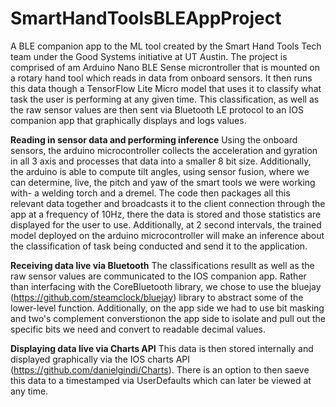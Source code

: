 # SmartHandToolsBLEAppProject
A BLE companion app to the ML tool created by the Smart Hand Tools Tech team under the Good Systems initiative at UT Austin. The project is comprised of am Arduino Nano BLE Sense microntroller that is mounted on a rotary hand tool which reads in data from onboard sensors. It then runs this data though a TensorFlow Lite Micro model that uses it to classify what task the user is performing at any given time. This classification, as well as the raw sensor values are then sent via Bluetooth LE protocol to an IOS companion app that graphically displays and logs values. 


**Reading in sensor data and performing inference**
Using the onboard sensors, the arduino microcontroller collects the acceleration and gyration in all 3 axis and processes that data into a smaller 8 bit size. Additionally, the arduino is able to compute tilt angles, using sensor fusion, where we can determine, live, the pitch and yaw of the smart tools we were working with- a welding torch and a dremel. The code then packages all this relevant data together and broadcasts it to the client connection through the app at a frequency of 10Hz, there the data is stored and those statistics are displayed for the user to use. Additionally, at 2 second intervals, the trained model deployed on the arduino microcontroller will make an inference about the classification of task being conducted and send it to the application. 

**Receiving data live via Bluetooth**
The classifications resullt as well as the raw sensor values are communicated to the IOS companion app. Rather than interfacing with the CoreBluetooth library, we chose to use the bluejay (https://github.com/steamclock/bluejay) library to abstract some of the lower-level function. Additionally, on the app side we had to use bit masking  and two's complement converstionon the app side to isolate and pull out the specific bits we need and convert to readable decimal values.

**Displaying data live via Charts API**
This data is then stored internally and displayed graphically via the IOS charts API (https://github.com/danielgindi/Charts). There is an option to then saeve this data to a timestamped via UserDefaults which can later be viewed at any time.
